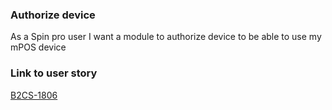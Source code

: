 
### Authorize device

As a Spin pro user
I want a module to authorize device
to be able to use my mPOS device

### Link to user story

[B2CS-1806](https://digitalfemsa.atlassian.net/jira/software/c/projects/B2CS/boards/65?modal=detail&selectedIssue=B2CS-1806&search=Edicion#:~:text=B2CS%2D20-,B2CS%2D1806,-1)

